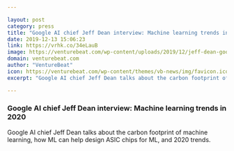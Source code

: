 ```yaml
---

layout: post
category: press
title: "Google AI chief Jeff Dean interview: Machine learning trends in 2020"
date: 2019-12-13 15:06:23
link: https://vrhk.co/34eLauB
image: https://venturebeat.com/wp-content/uploads/2019/12/jeff-dean-google-ai.jpg?w=1200&strip=all
domain: venturebeat.com
author: "VentureBeat"
icon: https://venturebeat.com/wp-content/themes/vb-news/img/favicon.ico
excerpt: "Google AI chief Jeff Dean talks about the carbon footprint of machine learning, how ML can help design ASIC chips for ML, and 2020 trends."

---
```


### Google AI chief Jeff Dean interview: Machine learning trends in 2020

Google AI chief Jeff Dean talks about the carbon footprint of machine learning, how ML can help design ASIC chips for ML, and 2020 trends.